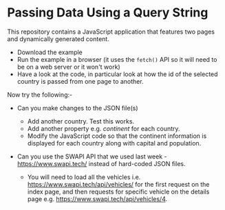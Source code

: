 # Passing Data Using a Query String
This repository contains a JavaScript application that features two pages and dynamically generated content.

* Download the example
* Run the example in a browser (it uses the ```fetch()``` API so it will need to be on a web server or it won't work)
* Have a look at the code, in particular look at how the id of the selected country is passed from one page to another.

Now try the following:-
* Can you make changes to the JSON file(s)
  * Add another country. Test this works. 
  * Add another property e.g. *continent* for each country.
  * Modify the JavaScript code so that the continent information is displayed for each country along with capital and population.

* Can you use the SWAPI API that we used last week - https://www.swapi.tech/ instead of hard-coded JSON files.
  * You will need to load all the vehicles i.e.  https://www.swapi.tech/api/vehicles/ for the first request on the index page, and then requests for specific vehicle on the details page e.g. https://www.swapi.tech/api/vehicles/4.
